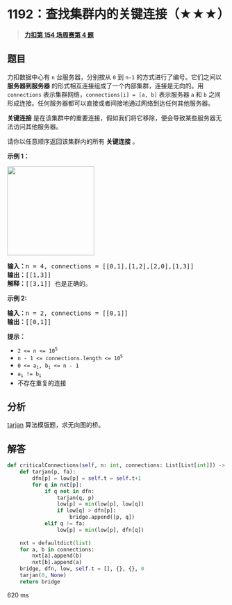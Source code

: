 # 1192：查找集群内的关键连接（★★★）


> <u>**[力扣第 154 场周赛第 4 题](https://leetcode.cn/problems/critical-connections-in-a-network/)**</u>

## 题目

<p>力扣数据中心有 <code>n</code> 台服务器，分别按从 <code>0</code> 到 <code>n-1</code> 的方式进行了编号。它们之间以 <strong>服务器到服务器</strong> 的形式相互连接组成了一个内部集群，连接是无向的。用  <code>connections</code> 表示集群网络，<code>connections[i] = [a, b]</code> 表示服务器 <code>a</code> 和 <code>b</code> 之间形成连接。任何服务器都可以直接或者间接地通过网络到达任何其他服务器。</p>

<p><strong>关键连接</strong><em> </em>是在该集群中的重要连接，假如我们将它移除，便会导致某些服务器无法访问其他服务器。</p>

<p>请你以任意顺序返回该集群内的所有 <strong>关键连接</strong> 。</p>



<p><strong>示例 1：</strong></p>

<p><strong><img alt="" src="https://assets.leetcode-cn.com/aliyun-lc-upload/original_images/critical-connections-in-a-network.png" style="height: 205px; width: 200px;" /></strong></p>

<pre>
<strong>输入：</strong>n = 4, connections = [[0,1],[1,2],[2,0],[1,3]]
<strong>输出：</strong>[[1,3]]
<strong>解释：</strong>[[3,1]] 也是正确的。</pre>

<p><strong>示例 2:</strong></p>

<pre>
<b>输入：</b>n = 2, connections = [[0,1]]
<b>输出：</b>[[0,1]]
</pre>



<p><strong>提示：</strong></p>

<ul>
<li><code>2 &lt;= n &lt;= 10<sup>5</sup></code></li>
<li><code>n - 1 &lt;= connections.length &lt;= 10<sup>5</sup></code></li>
<li><code>0 &lt;= a<sub>i</sub>, b<sub>i</sub> &lt;= n - 1</code></li>
<li><code>a<sub>i</sub> != b<sub>i</sub></code></li>
<li>不存在重复的连接</li>
</ul>


## 分析

[tarjan](https://zhuanlan.zhihu.com/p/101923309) 算法模版题，求无向图的桥。

## 解答

```python
def criticalConnections(self, n: int, connections: List[List[int]]) -> List[List[int]]:
    def tarjan(p, fa):
        dfn[p] = low[p] = self.t = self.t+1
        for q in nxt[p]:
            if q not in dfn:
                tarjan(q, p)
                low[p] = min(low[p], low[q])
                if low[q] > dfn[p]:
                    bridge.append([p, q])
            elif q != fa:
                low[p] = min(low[p], dfn[q])
    
    nxt = defaultdict(list)
    for a, b in connections:
        nxt[a].append(b)
        nxt[b].append(a)
    bridge, dfn, low, self.t = [], {}, {}, 0
    tarjan(0, None)
    return bridge
```
620 ms

